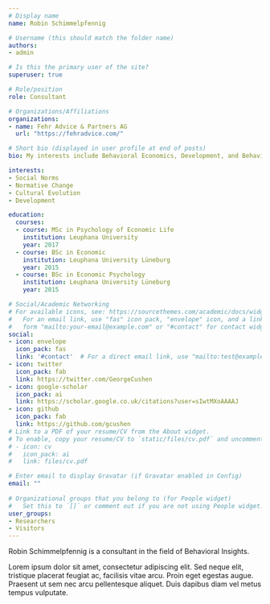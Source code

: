 ```yaml
---
# Display name
name: Robin Schimmelpfennig

# Username (this should match the folder name)
authors:
- admin

# Is this the primary user of the site?
superuser: true

# Role/position
role: Consultant

# Organizations/Affiliations
organizations:
- name: Fehr Advice & Partners AG
  url: "https://fehradvice.com/"

# Short bio (displayed in user profile at end of posts)
bio: My interests include Behavioral Economics, Development, and Behavioral AI.

interests:
- Social Norms
- Normative Change
- Cultural Evolution
- Development

education:
  courses:
  - course: MSc in Psychology of Economic Life
    institution: Leuphana University
    year: 2017
  - course: BSc in Economic 
    institution: Leuphana University Lüneburg
    year: 2015
  - course: BSc in Economic Psychology 
    institution: Leuphana University Lüneburg
    year: 2015

# Social/Academic Networking
# For available icons, see: https://sourcethemes.com/academic/docs/widgets/#icons
#   For an email link, use "fas" icon pack, "envelope" icon, and a link in the
#   form "mailto:your-email@example.com" or "#contact" for contact widget.
social:
- icon: envelope
  icon_pack: fas
  link: '#contact'  # For a direct email link, use "mailto:test@example.org".
- icon: twitter
  icon_pack: fab
  link: https://twitter.com/GeorgeCushen
- icon: google-scholar
  icon_pack: ai
  link: https://scholar.google.co.uk/citations?user=sIwtMXoAAAAJ
- icon: github
  icon_pack: fab
  link: https://github.com/gcushen
# Link to a PDF of your resume/CV from the About widget.
# To enable, copy your resume/CV to `static/files/cv.pdf` and uncomment the lines below.  
# - icon: cv
#   icon_pack: ai
#   link: files/cv.pdf

# Enter email to display Gravatar (if Gravatar enabled in Config)
email: ""
  
# Organizational groups that you belong to (for People widget)
#   Set this to `[]` or comment out if you are not using People widget.  
user_groups:
- Researchers
- Visitors
---
```


Robin Schimmelpfennig is a consultant in the field of Behavioral Insights.

Lorem ipsum dolor sit amet, consectetur adipiscing elit. Sed neque elit, tristique placerat feugiat ac, facilisis vitae arcu. Proin eget egestas augue. Praesent ut sem nec arcu pellentesque aliquet. Duis dapibus diam vel metus tempus vulputate. 
